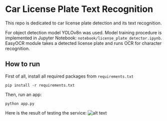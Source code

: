 # Car License Plate Text Recognition

This repo is dedicated to car license plate detection and its text recognition.

For object detection model YOLOv8n was used. Model training procedure is implemented in Jupyter Notebook: `notebook/license_plate_detector.ipynb`.
EasyOCR module takes a detected license plate and runs OCR for character recognition.

## How to run

First of all, install all required packages from `requirements.txt`

`pip install -r requirements.txt`

Then, run an app:

`python app.py`

Here is the result of testing the service:
![alt text](image.png)